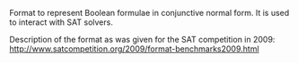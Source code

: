 Format to represent Boolean formulae in conjunctive normal form. It is used to interact with SAT solvers.

Description of the format as was given for the SAT competition in 2009: http://www.satcompetition.org/2009/format-benchmarks2009.html